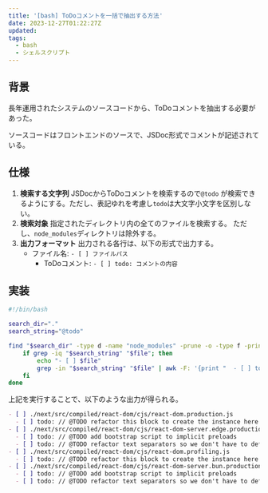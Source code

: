 ```yaml
---
title: '[bash] ToDoコメントを一括で抽出する方法'
date: 2023-12-27T01:22:27Z
updated:
tags:
  - bash
  - シェルスクリプト
---
```


## 背景

長年運用されたシステムのソースコードから、ToDoコメントを抽出する必要があった。

ソースコードはフロントエンドのソースで、JSDoc形式でコメントが記述されている。

## 仕様

1.  **検索する文字列**
    JSDocからToDoコメントを検索するので`@todo` が検索できるようにする。ただし、表記ゆれを考慮し`todo`は大文字小文字を区別しない。
1.  **検索対象**
    指定されたディレクトリ内の全てのファイルを検索する。
    ただし、`node_modules`ディレクトリは除外する。
1.  **出力フォーマット**
    出力される各行は、以下の形式で出力する。
    - ファイル名: `- [ ] ファイルパス`
      - ToDoコメント: `- [ ] todo: コメントの内容`

## 実装

```bash
#!/bin/bash

search_dir="."
search_string="@todo"

find "$search_dir" -type d -name "node_modules" -prune -o -type f -print | while read -r file; do
    if grep -iq "$search_string" "$file"; then
        echo "- [ ] $file"
        grep -in "$search_string" "$file" | awk -F: '{print "  - [ ] todo: " $2}'
    fi
done
```

上記を実行することで、以下のような出力が得られる。

```md
- [ ] ./next/src/compiled/react-dom/cjs/react-dom.production.js
  - [ ] todo: // @TODO refactor this block to create the instance here in complete
- [ ] ./next/src/compiled/react-dom/cjs/react-dom-server.edge.production.js
  - [ ] todo: // @TODO add bootstrap script to implicit preloads
  - [ ] todo: // @TODO refactor text separators so we don't have to defensively add
- [ ] ./next/src/compiled/react-dom/cjs/react-dom.profiling.js
  - [ ] todo: // @TODO refactor this block to create the instance here in complete
- [ ] ./next/src/compiled/react-dom/cjs/react-dom-server.bun.production.js
  - [ ] todo: // @TODO add bootstrap script to implicit preloads
  - [ ] todo: // @TODO refactor text separators so we don't have to defensively add
```
